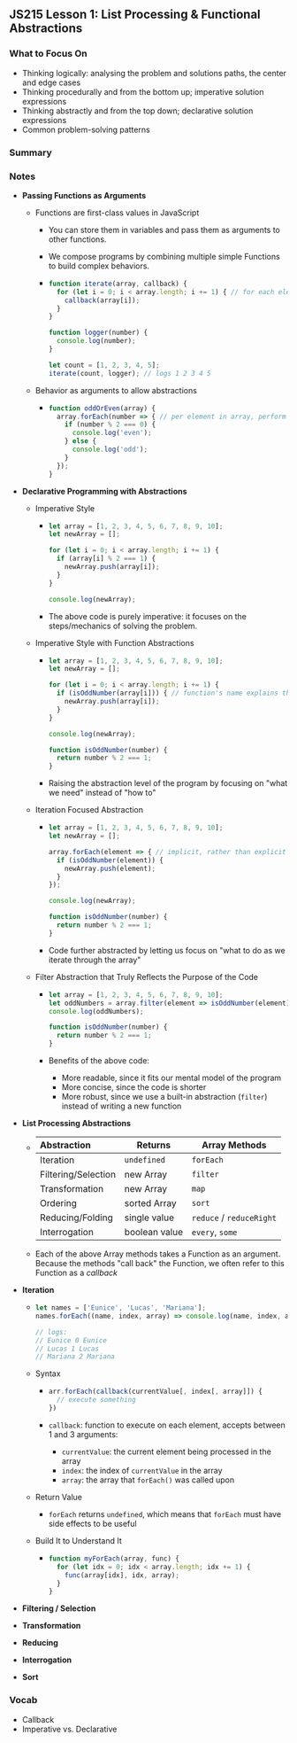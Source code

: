 ## JS215 Lesson 1: List Processing & Functional Abstractions

### What to Focus On

* Thinking logically: analysing the problem and solutions paths, the center and edge cases
* Thinking procedurally and from the bottom up; imperative solution expressions
* Thinking abstractly and from the top down; declarative solution expressions
* Common problem-solving patterns

### Summary

### Notes

* **Passing Functions as Arguments**

  * Functions are first-class values in JavaScript

    * You can store them in variables and pass them as arguments to other functions.

    * We compose programs by combining multiple simple Functions to build complex behaviors.

    * ```javascript
      function iterate(array, callback) {
        for (let i = 0; i < array.length; i += 1) { // for each element in the Array
          callback(array[i]);												// invoke callback and pass element
        }
      }
      
      function logger(number) {
        console.log(number);
      }
      
      let count = [1, 2, 3, 4, 5];
      iterate(count, logger); // logs 1 2 3 4 5
      ```

  * Behavior as arguments to allow abstractions

    * ```javascript
      function oddOrEven(array) {
        array.forEach(number => { // per element in array, perform arrow function
          if (number % 2 === 0) {
            console.log('even');
          } else {
            console.log('odd');
          }
        });
      }
      ```

* **Declarative Programming with Abstractions**

  * Imperative Style

    * ```javascript
      let array = [1, 2, 3, 4, 5, 6, 7, 8, 9, 10];
      let newArray = [];
      
      for (let i = 0; i < array.length; i += 1) {
        if (array[i] % 2 === 1) {
          newArray.push(array[i]);
        }
      }
      
      console.log(newArray);
      ```

    * The above code is purely imperative: it focuses on the steps/mechanics of solving the problem.

  * Imperative Style with Function Abstractions

    * ```javascript
      let array = [1, 2, 3, 4, 5, 6, 7, 8, 9, 10];
      let newArray = [];
      
      for (let i = 0; i < array.length; i += 1) {
        if (isOddNumber(array[i])) { // function's name explains the conditional
          newArray.push(array[i]);
        }
      }
      
      console.log(newArray);
      
      function isOddNumber(number) {
        return number % 2 === 1;
      }
      ```

    * Raising the abstraction level of the program by focusing on "what we need" instead of "how to"

  * Iteration Focused Abstraction

    * ```javascript
      let array = [1, 2, 3, 4, 5, 6, 7, 8, 9, 10];
      let newArray = [];
      
      array.forEach(element => { // implicit, rather than explicit iteration
        if (isOddNumber(element)) {
          newArray.push(element);
        }
      });
      
      console.log(newArray);
      
      function isOddNumber(number) {
        return number % 2 === 1;
      }
      ```

    * Code further abstracted by letting us focus on "what to do as we iterate through the array"

  * Filter Abstraction that Truly Reflects the Purpose of the Code

    * ```javascript
      let array = [1, 2, 3, 4, 5, 6, 7, 8, 9, 10];
      let oddNumbers = array.filter(element => isOddNumber(element));
      console.log(oddNumbers);
      
      function isOddNumber(number) {
        return number % 2 === 1;
      }
      ```

    * Benefits of the above code:

      * More readable, since it fits our mental model of the program
      * More concise, since the code is shorter
      * More robust, since we use a built-in abstraction (`filter`) instead of writing a new function

* **List Processing Abstractions**

  * | Abstraction         | Returns       | Array Methods            |
    | :------------------ | ------------- | ------------------------ |
    | Iteration           | `undefined`   | `forEach`                |
    | Filtering/Selection | new Array     | `filter`                 |
    | Transformation      | new Array     | `map`                    |
    | Ordering            | sorted Array  | `sort`                   |
    | Reducing/Folding    | single value  | `reduce` / `reduceRight` |
    | Interrogation       | boolean value | `every`, `some`          |

  * Each of the above Array methods takes a Function as an argument. Because the methods "call back" the Function, we often refer to this Function as a *callback*

* **Iteration**

  * ```javascript
    let names = ['Eunice', 'Lucas', 'Mariana'];
    names.forEach((name, index, array) => console.log(name, index, array[index]));
    
    // logs: 
    // Eunice 0 Eunice
    // Lucas 1 Lucas
    // Mariana 2 Mariana
    ```

  * Syntax

    * ```javascript
      arr.forEach(callback(currentValue[, index[, array]]) {
      	// execute something
      })
      ```

    * `callback`: function to execute on each element, accepts between 1 and 3 arguments:

      * `currentValue`: the current element being processed in the array
      * `index`: the index of `currentValue` in the array
      * `array`: the array that `forEach()` was called upon

  * Return Value

    * `forEach` returns `undefined`, which means that `forEach` must have side effects to be useful

  * Build It to Understand It

    * ```javascript
      function myForEach(array, func) {
        for (let idx = 0; idx < array.length; idx += 1) {
          func(array[idx], idx, array);
        }
      }
      ```

* **Filtering / Selection**

* **Transformation**

* **Reducing**

* **Interrogation**

* **Sort**

### Vocab

* Callback
* Imperative vs. Declarative

